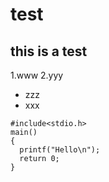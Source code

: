 # test
## this is a test
1.www
2.yyy
- zzz
- xxx
```
#include<stdio.h>
main()
{
  printf("Hello\n");
  return 0;
}
```
